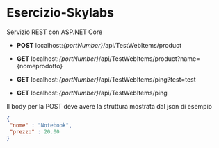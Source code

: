 # Esercizio-Skylabs
Servizio REST con ASP.NET Core

- **POST**  localhost:*{portNumber}*/api/TestWebItems/product

- **GET**   localhost:*{portNumber}*/api/TestWebItems/product?name={nomeprodotto}

- **GET**   localhost:*{portNumber}*/api/TestWebItems/ping?test=test

- **GET**   localhost:*{portNumber}*/api/TestWebItems/ping

Il body per la POST deve avere la struttura mostrata dal json di esempio

```json
{
 "nome" : "Notebook",
 "prezzo" : 20.00
}
```
